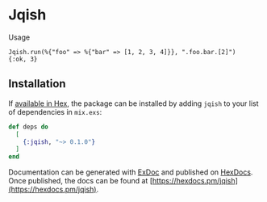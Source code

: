 # Jqish

Usage
```
Jqish.run(%{"foo" => %{"bar" => [1, 2, 3, 4]}}, ".foo.bar.[2]")
{:ok, 3}
```

## Installation

If [available in Hex](https://hex.pm/docs/publish), the package can be installed
by adding `jqish` to your list of dependencies in `mix.exs`:

```elixir
def deps do
  [
    {:jqish, "~> 0.1.0"}
  ]
end
```

Documentation can be generated with [ExDoc](https://github.com/elixir-lang/ex_doc)
and published on [HexDocs](https://hexdocs.pm). Once published, the docs can
be found at [https://hexdocs.pm/jqish](https://hexdocs.pm/jqish).

